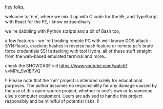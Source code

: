 hey folks, 

welcome to 'nm', where we mix it up with C code for the BE, and TypeScript with React for the FE, i know extraordinary,

we 're dabbling with Python scripts and a bit of Bash too, 

a few features - we 're flooding remote PC with well known DOS attack - SYN floods, cracking hashes in reverse hash feature or remote pc's brute force credentials SSH attacking with tool Hydra, all of these stuff straight from the web-based emulated terminal and more..

check the SHOWCASE vid
https://www.youtube.com/watch?v=MPe_9w1EPVQ



!! Please note that the 'nm' project is intended solely for educational purposes. The author assumes no responsibility for any damage caused by the use of this open-source project, whether to one's own or to someone else's computer equipment. Users are advised to handle this project responsibly and be mindful of potential risks. !!
